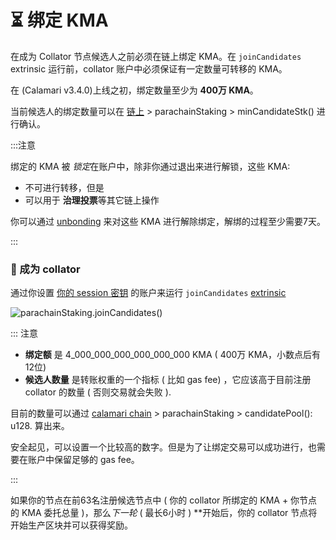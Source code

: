 # ⏳ 绑定 KMA

在成为 Collator 节点候选人之前必须在链上绑定 KMA。在  `joinCandidates` extrinsic 运行前，collator 账户中必须保证有一定数量可转移的 KMA。

在 (Calamari v3.4.0)上线之初，绑定数量至少为 **400万 KMA**。

当前候选人的绑定数量可以在 [链上](https://polkadot.js.org/apps/?rpc=wss%3A%2F%2Fws.calamari.systems%2F#/chainstate/constants) &gt; parachainStaking &gt; minCandidateStk() 进行确认。

:::注意

绑定的 KMA 被 *锁定*在账户中，除非你通过退出来进行解锁，这些 KMA:

- 不可进行转移，但是
- 可以用于 **治理投票**等其它链上操作

你可以通过 [unbonding](../Unbond) 来对这些 KMA 进行解除绑定，解绑的过程至少需要7天。

:::

### 💓 成为 collator 

通过你设置 [你的 session 密钥](keys) 的账户来运行 `joinCandidates` [extrinsic](https://polkadot.js.org/apps/?rpc=wss%3A%2F%2Fws.calamari.systems%2F#/extrinsics) 

![parachainStaking.joinCandidates()](/img/collator-program/parachainStaking.joinCandidates.png)

::: 注意

- **绑定额** 是 4_000_000_000_000_000_000 KMA ( 400万 KMA，小数点后有12位)<br/>
- **候选人数量** 是转账权重的一个指标 ( 比如 gas fee) ，它应该高于目前注册 collator 的数量 ( 否则交易就会失败 ).

目前的数量可以通过 [calamari chain](https://polkadot.js.org/apps/?rpc=wss%3A%2F%2Fws.calamari.systems#/chainstate/constants) &gt; parachainStaking &gt; candidatePool(): u128. 算出来。

安全起见，可以设置一个比较高的数字。但是为了让绑定交易可以成功进行，也需要在账户中保留足够的 gas fee。

:::

如果你的节点在前63名注册候选节点中 ( 你的 collator 所绑定的 KMA + 你节点的 KMA 委托总量 )，那么*下一轮* ( 最长6小时 ) **开始后，你的 collator 节点将开始生产区块并可以获得奖励。
